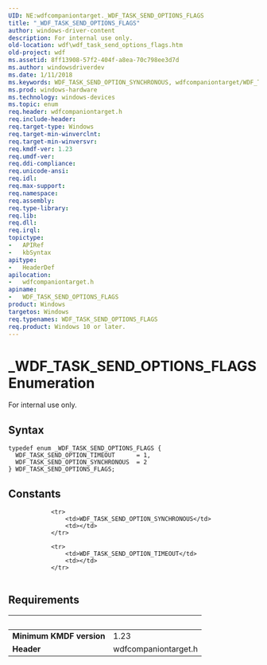 ```yaml
---
UID: NE:wdfcompaniontarget._WDF_TASK_SEND_OPTIONS_FLAGS
title: "_WDF_TASK_SEND_OPTIONS_FLAGS"
author: windows-driver-content
description: For internal use only.
old-location: wdf\wdf_task_send_options_flags.htm
old-project: wdf
ms.assetid: 8ff13908-57f2-404f-a8ea-70c798ee3d7d
ms.author: windowsdriverdev
ms.date: 1/11/2018
ms.keywords: WDF_TASK_SEND_OPTION_SYNCHRONOUS, wdfcompaniontarget/WDF_TASK_SEND_OPTION_TIMEOUT, WDF_TASK_SEND_OPTIONS_FLAGS enumeration, _WDF_TASK_SEND_OPTIONS_FLAGS, WDF_TASK_SEND_OPTIONS_FLAGS, wdf.wdf_task_send_options_flags, wdfcompaniontarget/WDF_TASK_SEND_OPTIONS_FLAGS, wdfcompaniontarget/WDF_TASK_SEND_OPTION_SYNCHRONOUS, WDF_TASK_SEND_OPTION_TIMEOUT
ms.prod: windows-hardware
ms.technology: windows-devices
ms.topic: enum
req.header: wdfcompaniontarget.h
req.include-header: 
req.target-type: Windows
req.target-min-winverclnt: 
req.target-min-winversvr: 
req.kmdf-ver: 1.23
req.umdf-ver: 
req.ddi-compliance: 
req.unicode-ansi: 
req.idl: 
req.max-support: 
req.namespace: 
req.assembly: 
req.type-library: 
req.lib: 
req.dll: 
req.irql: 
topictype:
-	APIRef
-	kbSyntax
apitype:
-	HeaderDef
apilocation:
-	wdfcompaniontarget.h
apiname:
-	WDF_TASK_SEND_OPTIONS_FLAGS
product: Windows
targetos: Windows
req.typenames: WDF_TASK_SEND_OPTIONS_FLAGS
req.product: Windows 10 or later.
---
```


# _WDF_TASK_SEND_OPTIONS_FLAGS Enumeration
For internal use only.

## Syntax
````
typedef enum _WDF_TASK_SEND_OPTIONS_FLAGS { 
  WDF_TASK_SEND_OPTION_TIMEOUT      = 1,
  WDF_TASK_SEND_OPTION_SYNCHRONOUS  = 2
} WDF_TASK_SEND_OPTIONS_FLAGS;
````

## Constants

<table>
            
                <tr>
                    <td>WDF_TASK_SEND_OPTION_SYNCHRONOUS</td>
                    <td></td>
                </tr>
            
                <tr>
                    <td>WDF_TASK_SEND_OPTION_TIMEOUT</td>
                    <td></td>
                </tr>
</table>


## Requirements
| &nbsp; | &nbsp; |
| ---- |:---- |
| **Minimum KMDF version** | 1.23 |
| **Header** | wdfcompaniontarget.h |